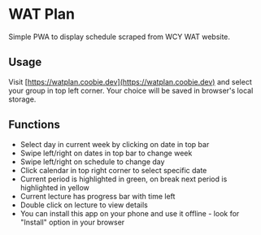 # WAT Plan

Simple PWA to display schedule scraped from WCY WAT website.

## Usage

Visit [https://watplan.coobie.dev](https://watplan.coobie.dev) and select your group in top left corner. Your choice will be saved in browser's local storage.

## Functions

- Select day in current week by clicking on date in top bar
- Swipe left/right on dates in top bar to change week
- Swipe left/right on schedule to change day
- Click calendar in top right corner to select specific date
- Current period is highlighted in green, on break next period is highlighted in yellow
- Current lecture has progress bar with time left
- Double click on lecture to view details
- You can install this app on your phone and use it offline - look for "Install" option in your browser